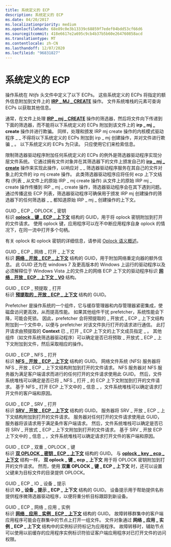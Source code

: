 ```yaml
---
title: 系统定义的 ECP
description: 系统定义的 ECP
ms.date: 04/20/2017
ms.localizationpriority: medium
ms.openlocfilehash: 68e89c0e3b13339c68859f7edef04bdd53cf66d6
ms.sourcegitcommit: 418e6617e2a695c9cb4b37b5b60e264760858acd
ms.translationtype: MT
ms.contentlocale: zh-CN
ms.lasthandoff: 12/07/2020
ms.locfileid: "96831827"
---
```

# <a name="system-defined-ecps"></a>系统定义的 ECP


操作系统在 *Ntifs* 头文件中定义了以下 ECPs。 这些系统定义的 ECPs 将指定的额外信息附加到文件上的 [**IRP \_ MJ \_ CREATE**](./irp-mj-create.md) 操作。 文件系统堆栈的元素可查询 ECPs 以获取其他信息。

通常，在文件上处理 [**IRP \_ mj \_ CREATE**](./irp-mj-create.md) 操作的筛选器，然后将文件向下传递到下面的筛选器，而不能将以下系统定义的 ECPs 附加到该文件上的 **irp \_ mj \_ create** 操作并进行欺骗。 同样，处理和颁发 IRP mj create 操作的内核模式驱动程序 \_ \_ 不得将以下系统定义的 ECPs 附加到 irp \_ mj 创建操作，并对文件进行欺骗 \_ 。 以下系统定义的 ECPs 为只读。 只应使用它们来检索信息。

限制筛选器驱动程序附加任何系统定义的 ECPs 的例外是筛选器驱动程序实现分层文件系统。 它通过拥有文件对象并在其筛选器下的文件上颁发自己的 [**irp \_ mj \_ create**](./irp-mj-create.md) 操作来实现此操作，以响应对 \_ \_ 筛选器驱动程序服务在其自己的文件对象上的文件的 irp mj create 操作。 此类筛选器驱动程序应将任何 ecp 上下文结构 (列表 \_ 从文件上的原始 IRP \_ mj create 操作) 从文件上的原始 IRP mj \_ create 操作传播到 IRP \_ mj \_ create 操作，筛选器驱动程序会在其下遇到问题。 通过传播这些 ECP 列表，筛选器驱动程序可确保用于颁发 IRP mj 创建操作的筛选器下的任何筛选器 \_ \_ 都知道原始 IRP \_ mj \_ 创建操作的上下文。

<span id="GUID_ECP_OPLOCK_KEY"></span><span id="guid_ecp_oplock_key"></span>GUID \_ ECP \_ OPLOCK \_ 密钥  
标识 [**oplock \_ 键 \_ ECP \_ 上下文**](./oplock-key-ecp-context.md) 结构的 GUID，用于将 oplock 密钥附加到打开的文件请求。 使用 oplock 键，应用程序可以在不中断应用程序自身 oplock 的情况下，在同一流中打开多个句柄。

有关 oplock 和 oplock 密钥的详细信息，请参阅 [Oplock 语义概述](oplock-overview.md)。

<span id="GUID_ECP_NETWORK_OPEN_CONTEXT"></span><span id="guid_ecp_network_open_context"></span>GUID \_ ECP \_ 网络 \_ 打开 \_ 上下文  
标识 [**网络 \_ 开放 \_ ECP \_ 上下文**](/previous-versions/ff550896(v=vs.85)) 结构的 GUID，用于附加网络重定向器的额外信息。 此 GUID 还为在 windows 7 及更高版本的 Windows 上运行的驱动程序以及必须解释位于 Windows Vista 上的文件上的网络 ECP 上下文的驱动程序标识 [**网络 \_ 开放 \_ ECP \_ 上下文 \_ V0**](/previous-versions/ff550899(v=vs.85)) 结构。

<span id="GUID_ECP_PREFETCH_OPEN"></span><span id="guid_ecp_prefetch_open"></span>GUID \_ ECP \_ 预提取 \_ 打开  
标识 [**预提取的 \_ 开放 \_ ECP \_ 上下文**](/previous-versions/ff551843(v=vs.85)) 结构的 GUID。

Prefetcher 是操作系统的一个组件，它与缓存管理器和内存管理器紧密集成，使磁盘访问更高效，从而提高性能。 如果其他组件干扰 prefetcher，系统性能会下降，可能会死锁。 因此，prefetcher 会将预提取的 \_ 开放式 \_ ECP \_ 上下文结构附加到一个文件中，以便与 prefetcher 对该文件执行打开的请求进行通信。 此打开请求由预提取的 **Context** 已 \_ 打开 \_ ECP 上下文的上下文成员指定 \_ 。 其他组件（如文件系统筛选器驱动程序）可以确定是否已将预取 \_ 开放式 \_ ECP \_ 上下文附加到文件，然后采取相应的操作。

<span id="GUID_ECP_NFS_OPEN"></span><span id="guid_ecp_nfs_open"></span>GUID \_ ECP \_ NFS \_ 打开  
标识 [**NFS \_ 开放 \_ ECP \_ 上下文**](/previous-versions/ff550942(v=vs.85)) 结构的 GUID。 网络文件系统 (NFS) 服务器将 NFS \_ 开放 \_ ECP \_ 上下文结构附加到打开的文件请求。 NFS 服务器对 NFS 服务器为满足客户端请求而进行的任何打开的文件请求使用此 GUID。 然后，文件系统堆栈可以确定是否已将 \_ NFS \_ 打开 \_ 的 ECP 上下文附加到打开的文件请求。 基于 NFS \_ 打开 ECP 上下文中的 \_ 信息 \_ ，文件系统堆栈可以确定请求打开文件的客户端和原因。

<span id="GUID_ECP_SRV_OPEN"></span><span id="guid_ecp_srv_open"></span>GUID \_ ECP \_ SRV \_ 打开  
标识 [**SRV \_ 开放 \_ ECP \_ 上下文**](/previous-versions/ff556749(v=vs.85)) 结构的 GUID。 服务器将 SRV \_ 开放 \_ ECP \_ 上下文结构附加到打开的文件请求。 服务器对任何打开的文件请求使用此 GUID，服务器将该请求用于满足条件客户端请求。 然后，文件系统堆栈可以确定是否已将 SRV \_ 开放式 \_ ECP \_ 上下文附加到打开的文件请求。 基于 SRV \_ 开放 ECP 上下文中的 \_ 信息 \_ ，文件系统堆栈可以确定请求打开文件的客户端和原因。

<span id="GUID_ECP_DUAL_OPLOCK_KEY"></span><span id="guid_ecp_dual_oplock_key"></span>GUID \_ ECP \_ 双重 \_ OPLOCK \_ 键  
标识 [**双 OPLOCK \_ 密钥 \_ ECP \_ 上下文**](./dual-oplock-key-ecp-context.md) 结构的 GUID。 与 [**oplock \_ key \_ ecp \_ 上下文**](./oplock-key-ecp-context.md) 结构一样， **双 oplock \_ 键 \_ ecp \_ 上下文** 用于将 OPLOCK 密钥附加到打开的文件请求。 然而，使用 **双重 OPLOCK \_ 键 \_ ECP \_ 上下文** 时，还可以设置父键来为目标文件的目录提供 OPLOCK。

<span id="GUID_ECP_IO_DEVICE_HINT"></span><span id="guid_ecp_io_device_hint"></span>GUID \_ ECP \_ IO \_ 设备 \_ 提示  
标识 **IO \_ 设备 \_ 提示 \_ ECP \_ 上下文** 结构的 GUID。 设备提示用于帮助提供名称提供程序微筛选器驱动程序，以便将重分析目标跟踪到新设备。

<span id="GUID_ECP_NETWORK_APP_INSTANCE"></span><span id="guid_ecp_network_app_instance"></span>GUID \_ ECP \_ 网络 \_ 应用 \_ 实例  
标识 [**网络 \_ 应用 \_ 实例 \_ ECP \_ 上下文**](/previous-versions/hh439443(v=vs.85)) 结构的 GUID。 故障转移群集中的客户端应用程序可能会在群集中的节点上打开一组文件。 文件对象通过 **网络 \_ 应用 \_ 实例 \_ ECP \_ 上下文** 结构中的实例标识符标记为应用程序。 故障转移时，辅助节点可以使用以前缓存的应用程序实例标识符验证客户端应用程序对已打开文件的访问权限。

 

